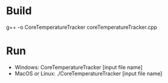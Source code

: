 # Build

g++ -o CoreTemperatureTracker coreTemperatureTracker.cpp

# Run

* Windows: CoreTemperatureTracker [input file name]
* MacOS or Linux: ./CoreTemperatureTracker [input file name]
